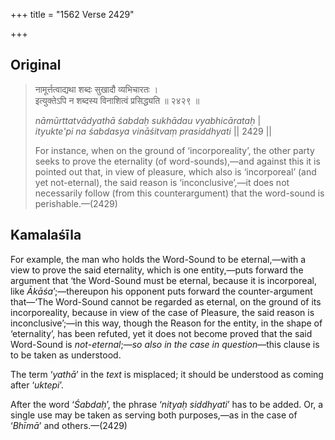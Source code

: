 +++
title = "1562 Verse 2429"

+++
## Original 
>
> नामूर्त्तत्वाद्यथा शब्दः सुखादौ व्यभिचारतः ।  
> इत्युक्तेऽपि न शब्दस्य विनाशित्वं प्रसिद्ध्यति ॥ २४२९ ॥ 
>
> *nāmūrttatvādyathā śabdaḥ sukhādau vyabhicārataḥ* \|  
> *ityukte'pi na śabdasya vināśitvaṃ prasiddhyati* \|\| 2429 \|\| 
>
> For instance, when on the ground of ‘incorporeality’, the other party seeks to prove the eternality (of word-sounds),—and against this it is pointed out that, in view of pleasure, which also is ‘incorporeal’ (and yet not-eternal), the said reason is ‘inconclusive’,—it does not necessarily follow (from this counterargument) that the word-sound is perishable.—(2429)



## Kamalaśīla

For example, the man who holds the Word-Sound to be eternal,—with a view to prove the said eternality, which is one entity,—puts forward the argument that ‘the Word-Sound must be eternal, because it is incorporeal, like *Ākāśa*’;—thereupon his opponent puts forward the counter-argument that—‘The Word-Sound cannot be regarded as eternal, on the ground of its incorporeality, because in view of the case of Pleasure, the said reason is inconclusive’;—in this way, though the Reason for the entity, in the shape of ‘eternality’, has been refuted, yet it does not become proved that the said Word-Sound is *not-eternal*;—*so also in the case in question*—this clause is to be taken as understood.

The term ‘*yathā*’ in the *text* is misplaced; it should be understood as coming after ‘*uktepi*’.

After the word ‘*Śabdaḥ*’, the phrase ‘*nityaḥ siddhyati*’ has to be added. Or, a single use may be taken as serving both purposes,—as in the case of ‘*Bhīmā*’ and others.—(2429)


